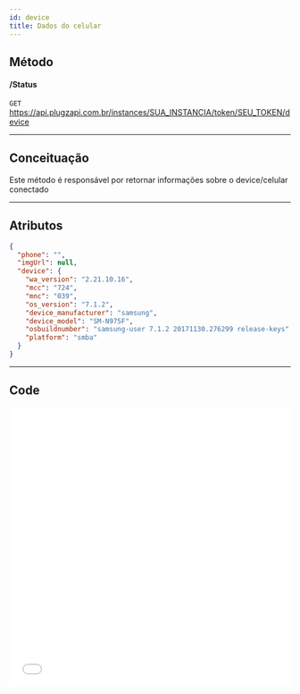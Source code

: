 ```yaml
---
id: device
title: Dados do celular
---
```


## Método

#### /Status

`GET` https://api.plugzapi.com.br/instances/SUA_INSTANCIA/token/SEU_TOKEN/device

---

## Conceituação

Este método é responsável por retornar informações sobre o device/celular conectado

---

## Atributos

```json
{
  "phone": "",
  "imgUrl": null,
  "device": {
    "wa_version": "2.21.10.16",
    "mcc": "724",
    "mnc": "039",
    "os_version": "7.1.2",
    "device_manufacturer": "samsung",
    "device_model": "SM-N975F",
    "osbuildnumber": "samsung-user 7.1.2 20171130.276299 release-keys",
    "platform": "smba"
  }
}
```

---

## Code

<iframe src="//api.apiembed.com/?source=https://raw.githubusercontent.com/PlugZapi/plugzapi-docs/main/json-examples/device.json&targets=all" frameborder="0" scrolling="no" width="100%" height="500px" seamless></iframe>
